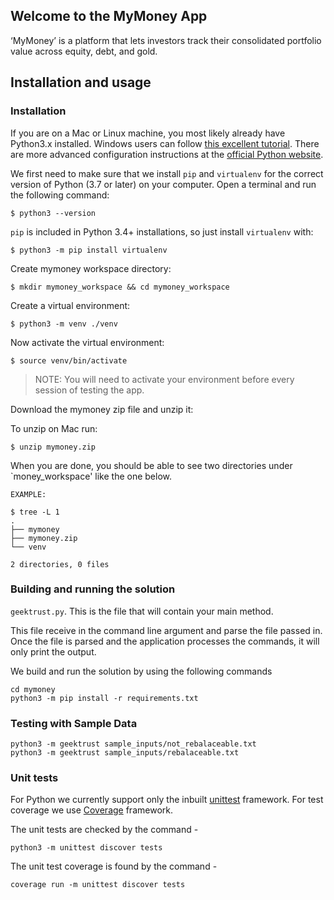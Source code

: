 ## Welcome to the MyMoney App
‘MyMoney’ is a platform that lets investors track their consolidated portfolio value across equity, debt, and gold.

## Installation and usage

### Installation

If you are on a Mac or Linux machine, you most likely already have Python3.x installed. Windows users can follow [this excellent tutorial](https://www.digitalocean.com/community/tutorials/how-to-install-python-3-and-set-up-a-local-programming-environment-on-windows-10). There are more advanced configuration instructions at the [official Python website](https://docs.python.org/3/using/index.html).

We first need to make sure that we install `pip` and `virtualenv` for the correct version of Python (3.7 or later) on your computer. Open a terminal and run the following command:
```shell
$ python3 --version
```

`pip` is included in Python 3.4+ installations, so just install `virtualenv` with:
```shell
$ python3 -m pip install virtualenv
```

Create mymoney workspace directory:
```shell
$ mkdir mymoney_workspace && cd mymoney_workspace
```

Create a virtual environment:
```shell
$ python3 -m venv ./venv
```

Now activate the virtual environment:
```shell
$ source venv/bin/activate
```
> NOTE: You will need to activate your environment before every session of testing the app.

Download the mymoney zip file and unzip it:

To unzip on Mac run: 
```shell
$ unzip mymoney.zip
```

When you are done, you should be able to see two directories under `money_workspace' like the one below.
```shell
EXAMPLE:

$ tree -L 1                                                                                                                 
.
├── mymoney
├── mymoney.zip
└── venv

2 directories, 0 files
```

### Building and running the solution

 `geektrust.py`. This is the file that will contain your main method.

This file receive in the command line argument and parse the file passed in. Once the file is parsed and the application processes the commands, it will only print the output.

We build and run the solution by using the following commands

```
cd mymoney
python3 -m pip install -r requirements.txt
```

### Testing with Sample Data

```
python3 -m geektrust sample_inputs/not_rebalaceable.txt
python3 -m geektrust sample_inputs/rebalaceable.txt

```

### Unit tests

For Python we currently support only the inbuilt [unittest](https://docs.python.org/3/library/unittest.html) framework. For test coverage we use [Coverage](https://coverage.readthedocs.io/en/coverage-5.5/) framework. 

The unit tests are checked by the command -

```
python3 -m unittest discover tests
```

The unit test coverage is found by the command -

```
coverage run -m unittest discover tests
```
